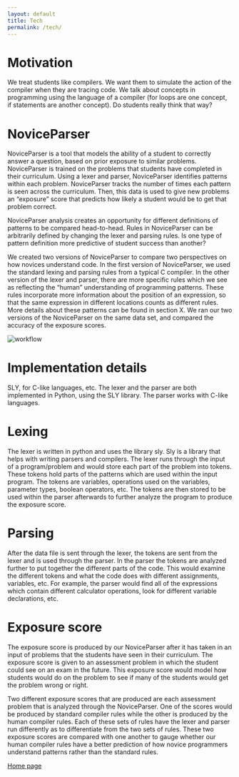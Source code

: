 ```yaml
---
layout: default
title: Tech
permalink: /tech/
---
```


# Motivation
We treat students like compilers. We want them to simulate the action of the compiler when they are tracing code. We talk about concepts in programming using the language of a compiler (for loops are one concept, if statements are another concept). Do students really think that way?

# NoviceParser

NoviceParser is a tool that models the ability of a student to correctly answer a question, based on prior exposure to similar problems. NoviceParser is trained on the problems that students have completed in their curriculum. Using a lexer and parser, NoviceParser identifies patterns within each problem. NoviceParser tracks the number of times each pattern is seen across the curriculum. Then, this data is used to give new problems an “exposure” score that predicts how likely a student would be to get that problem correct. 

NoviceParser analysis creates an opportunity for different definitions of patterns to be compared head-to-head. Rules in NoviceParser can be arbitrarily defined by changing the lexer and parsing rules. Is one type of pattern definition more predictive of student success than another?

We created two versions of NoviceParser to compare two perspectives on how novices understand code. In the first version of NoviceParser, we used the standard lexing and parsing rules from a typical C compiler. In the other version of the lexer and parser, there are more specific rules which we see as reflecting the “human” understanding of programming patterns. These rules incorporate more information about the position of an expression, so that the same expression in different locations counts as different rules. More details about these patterns can be found in section X. We ran our two versions of the NoviceParser on the same data set, and compared the accuracy of the exposure scores. 

![workflow](../workflow.png)

# Implementation details
SLY, for C-like languages, etc.
The lexer and the parser are both implemented in Python, using the SLY library. The parser works with C-like languages.

# Lexing

The lexer is written in python and uses the library sly. Sly is a library that helps with writing parsers and compilers. The lexer runs through the input of a program/problem and would store each part of the problem into tokens. These tokens hold parts of the patterns which are used within the input program. The tokens are variables, operations used on the variables, parameter types, boolean operators, etc. The tokens are then stored to be used within the parser afterwards to further analyze the program to produce the exposure score. 

# Parsing

After the data file is sent through the lexer, the tokens are sent from the lexer and is used through the parser. In the parser the tokens are analyzed further to put together the different parts of the code. This would examine the different tokens and what the code does with different assignments, variables, etc. For example, the parser would find all of the expressions which contain different calculator operations, look for different variable declarations, etc. 

# Exposure score

The exposure score is produced by our NoviceParser after it has taken in an input of problems that the students have seen in their curriculum. The exposure score is given to an assessment problem in which the student could see on an exam in the future. This exposure score would model how students would do on the problem to see if many of the students would get the problem wrong or right. 

Two different exposure scores that are produced are each assessment problem that is analyzed through the NoviceParser. One of the scores would be produced by standard compiler rules while the other is produced by the human compiler rules. Each of these sets of rules have the lexer and parser run differently as to differentiate from the two sets of rules. These two exposure scores are compared with one another to gauge whether our human compiler rules have a better prediction of how novice programmers understand patterns rather than the standard rules. 

[Home page](../)
